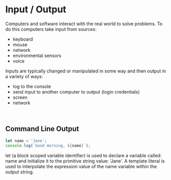 # Input / Output

Computers and software interact with the real world to solve problems. To do this computers take input from sources:

- keyboard
- mouse
- network
- environmental sensors
- voice

Inputs are typically changed or manipulated in some way and then output in a variety of ways:

- log to the console
- send input to another computer to output (login credentials)
- screen
- network

<br>

## Command Line Output

```JavaScript
let name = 'Jane';
console.log(`Good morning, ${name}`);
```

let (a block scoped variable identifier) is used to declare a variable called: name and initialize it to the primitive string value: 'Jane'.
A template literal is used to interpolate the expression value of the name variable within the output string.

<br>